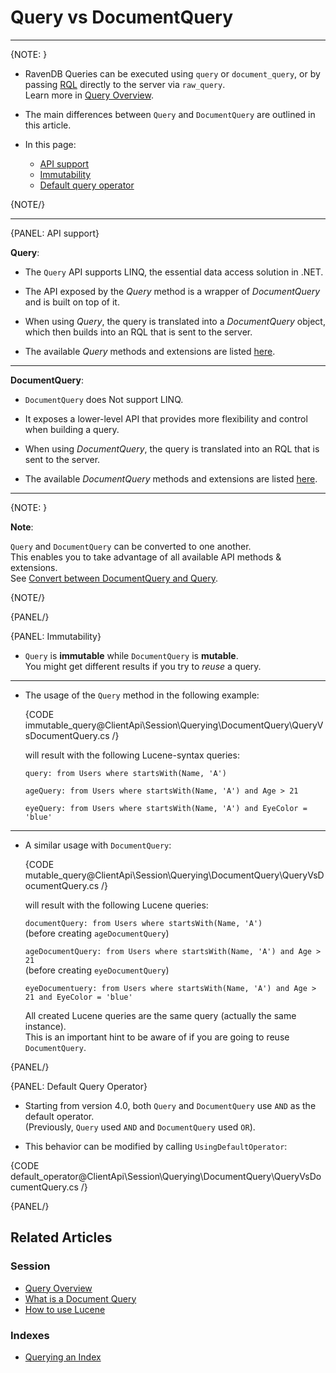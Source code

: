 # Query vs DocumentQuery

---

{NOTE: }

* RavenDB Queries can be executed using `query` or `document_query`, or by passing 
  [RQL](../../../../client-api/session/querying/what-is-rql) directly to the server 
  via `raw_query`.  
  Learn more in [Query Overview](../../../../client-api/session/querying/how-to-query).

* The main differences between `Query` and `DocumentQuery` are outlined in this article.

* In this page:
  * [API support](../../../../client-api/session/querying/document-query/query-vs-document-query#api-support)
  * [Immutability](../../../../client-api/session/querying/document-query/query-vs-document-query#immutability)
  * [Default query operator](../../../../client-api/session/querying/document-query/query-vs-document-query#default-query-operator)

{NOTE/}

---

{PANEL: API support}

**Query**:

* The `Query` API supports LINQ, the essential data access solution in .NET.

* The API exposed by the _Query_ method is a wrapper of _DocumentQuery_ and is built on top of it.

* When using _Query_, the query is translated into a _DocumentQuery_ object,  
  which then builds into an RQL that is sent to the server.

* The available _Query_ methods and extensions are listed [here](../../../../client-api/session/querying/how-to-query#custom-methods-and-extensions-for-linq).

---

**DocumentQuery**:

* `DocumentQuery` does Not support LINQ.
 
* It exposes a lower-level API that provides more flexibility and control when building a query.

* When using _DocumentQuery_, the query is translated into an RQL that is sent to the server.

* The available _DocumentQuery_ methods and extensions are listed [here](../../../../client-api/session/querying/document-query/what-is-document-query#custom-methods-and-extensions).

---

{NOTE: }

**Note**:

`Query` and `DocumentQuery` can be converted to one another.  
This enables you to take advantage of all available API methods & extensions.  
See [Convert between DocumentQuery and Query](../../../../client-api/session/querying/document-query/what-is-document-query#convert-between-documentquery-and-query).

{NOTE/}

{PANEL/}

{PANEL: Immutability}

* `Query` is **immutable** while `DocumentQuery` is **mutable**.  
  You might get different results if you try to *reuse* a query.

---

* The usage of the `Query` method in the following example:

    {CODE immutable_query@ClientApi\Session\Querying\DocumentQuery\QueryVsDocumentQuery.cs /}

    will result with the following Lucene-syntax queries:

    `query: from Users where startsWith(Name, 'A')`

    `ageQuery: from Users where startsWith(Name, 'A') and Age > 21`

    `eyeQuery: from Users where startsWith(Name, 'A') and EyeColor = 'blue'`

---

* A similar usage with `DocumentQuery`:

    {CODE mutable_query@ClientApi\Session\Querying\DocumentQuery\QueryVsDocumentQuery.cs /}

    will result with the following Lucene queries:

    `documentQuery: from Users where startsWith(Name, 'A')`  
    (before creating `ageDocumentQuery`)

    `ageDocumentQuery: from Users where startsWith(Name, 'A') and Age > 21`  
    (before creating `eyeDocumentQuery`)

    `eyeDocumentuery: from Users where startsWith(Name, 'A') and Age > 21 and EyeColor = 'blue'`

    All created Lucene queries are the same query (actually the same instance).  
    This is an important hint to be aware of if you are going to reuse `DocumentQuery`.

{PANEL/}

{PANEL: Default Query Operator}

* Starting from version 4.0, both `Query` and `DocumentQuery` use `AND` as the default operator.  
  (Previously, `Query` used `AND` and `DocumentQuery` used `OR`).

* This behavior can be modified by calling `UsingDefaultOperator`:
        
{CODE default_operator@ClientApi\Session\Querying\DocumentQuery\QueryVsDocumentQuery.cs /}

{PANEL/}

## Related Articles

### Session 

- [Query Overview](../../../../client-api/session/querying/how-to-query)
- [What is a Document Query](../../../../client-api/session/querying/document-query/what-is-document-query)
- [How to use Lucene](../../../../client-api/session/querying/document-query/how-to-use-lucene)

### Indexes

- [Querying an Index](../../../../indexes/querying/query-index)
